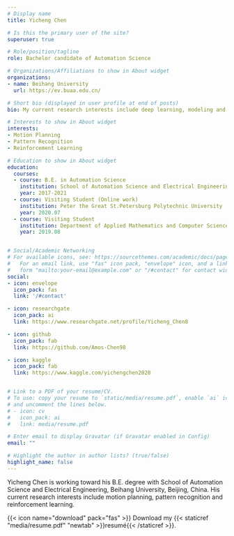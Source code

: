 ```yaml
---
# Display name
title: Yicheng Chen

# Is this the primary user of the site?
superuser: true

# Role/position/tagline
role: Bachelor candidate of Automation Science

# Organizations/Affiliations to show in About widget
organizations:
- name: Beihang University
  url: https://ev.buaa.edu.cn/

# Short bio (displayed in user profile at end of posts)
bio: My current research interests include deep learning, modeling and simulation, path planning and UAV.

# Interests to show in About widget
interests:
- Motion Planning
- Pattern Recognition
- Reinforcement Learning

# Education to show in About widget
education:
  courses:
  - course: B.E. in Automation Science
    institution: School of Automation Science and Electrical Engineering, Beihang University
    year: 2017-2021
  - course: Visiting Student (Online work)
    institution: Peter the Great St.Petersburg Polytechnic University 
    year: 2020.07
  - course: Visiting Student
    institution: Department of Applied Mathematics and Computer Science, Technical University of Denmark
    year: 2019.08


# Social/Academic Networking
# For available icons, see: https://sourcethemes.com/academic/docs/page-builder/#icons
#   For an email link, use "fas" icon pack, "envelope" icon, and a link in the
#   form "mailto:your-email@example.com" or "/#contact" for contact widget.
social:
- icon: envelope
  icon_pack: fas
  link: '/#contact'

- icon: researchgate
  icon_pack: ai
  link: https://www.researchgate.net/profile/Yicheng_Chen8

- icon: github
  icon_pack: fab
  link: https://github.com/Amos-Chen98

- icon: kaggle
  icon_pack: fab
  link: https://www.kaggle.com/yichengchen2020


# Link to a PDF of your resume/CV.
# To use: copy your resume to `static/media/resume.pdf`, enable `ai` icons in `params.toml`, 
# and uncomment the lines below.
# - icon: cv
#   icon_pack: ai
#   link: media/resume.pdf

# Enter email to display Gravatar (if Gravatar enabled in Config)
email: ""

# Highlight the author in author lists? (true/false)
highlight_name: false
---
```


Yicheng Chen is working toward his B.E. degree with School of Automation Science and Electrical Engineering, Beihang University, Beijing, China. His current research interests include motion planning, pattern recognition and reinforcement learning.


{{< icon name="download" pack="fas" >}} Download my {{< staticref "media/resume.pdf" "newtab" >}}resumé{{< /staticref >}}.